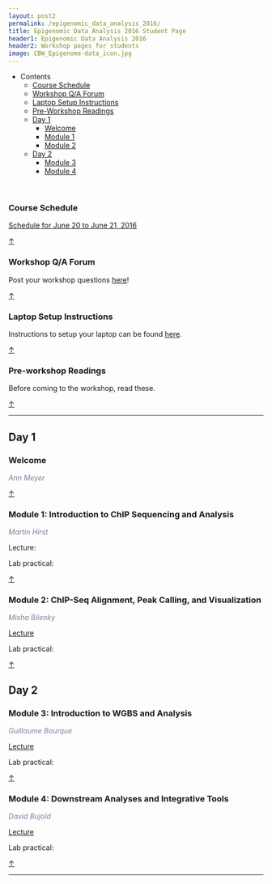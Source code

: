 ```yaml
---
layout: post2
permalink: /epigenomic_data_analysis_2016/
title: Epigenomic Data Analysis 2016 Student Page
header1: Epigenomic Data Analysis 2016
header2: Workshop pages for students
image: CBW_Epigenome-data_icon.jpg
---
```


<ul id="navmenu">
  <li><a id="back_to_top">Contents</a>
     <ul class="sub1">
     <li><a href="#course_schedule">Course Schedule</a></li>
     <li><a href="#q_a_forum">Workshop Q/A Forum</a></li>
     <li><a href="#laptop_setup">Laptop Setup Instructions</a></li>
     <li><a href="#pre_readings">Pre-Workshop Readings</a></li>
      <li><a href="#day1">Day 1</a>
         <ul class="sub2">  
           <li><a href="#welcome">Welcome</a></li>
           <li><a href="#module_1">Module 1</a></li>
           <li><a href="#module_2">Module 2</a></li>
        </ul>
      </li>
       <li><a href="#day_2">Day 2</a>
          <ul class="sub2">
             <li><a href="#module_3">Module 3</a></li>
             <li><a href="#module_4">Module 4</a></li>
           </ul>
       </li>
    </ul>
  </li>
</ul>  

<br>

###  Course Schedule  <a id="course_schedule"></a>

  <a href="http://bioinformatics-ca.github.io/epigenomic_data_analysis_schedule_2016/">Schedule for June 20 to June 21, 2016</a>

[&uarr;](#back_to_top)

###  Workshop Q/A Forum <a id="q_a_forum"></a>

  Post your workshop questions <a href="https://noteapp.com/Epigenomics2016">here</a>!

[&uarr;](#back_to_top)

###  Laptop Setup Instructions <a id="laptop_setup"></a>

  Instructions to setup your laptop can be found <a href="http://bioinformatics-ca.github.io/2016_workshops/epigenomics/laptop_setup_instructions.pdf">here</a>.

[&uarr;](#back_to_top)

###  Pre-workshop Readings <a id="pre_readings"></a>

  Before coming to the workshop, read these.

[&uarr;](#back_to_top)

***

##  Day 1 <a id="day_1"></a>

###  Welcome <a id="welcome"></a>

  *<font color="#827e9c">Ann Meyer</font>* 
<br>

[&uarr;](#back_to_top)

###  Module 1: Introduction to ChIP Sequencing and Analysis <a id="module_1"></a>

  *<font color="#827e9c">Martin Hirst</font>*
  
  Lecture:
  
  Lab practical:

[&uarr;](#back_to_top)

###  Module 2: ChIP-Seq Alignment, Peak Calling, and Visualization <a id="module_2"></a>

  *<font color="#827e9c">Misha Bilenky</font>*
  
  [Lecture](https://bioinformatics.ca/epigenomics-module-2-2016)
  
  Lab practical:

[&uarr;](#back_to_top)

##  Day 2 <a id="day_2"></a>

###  Module 3: Introduction to WGBS and Analysis <a id="module_3"></a>

  *<font color="#827e9c">Guillaume Bourque</font>*
  
  [Lecture](https://bioinformatics.ca/epigenomics-module-3-2016)
  
  Lab practical:

[&uarr;](#back_to_top)


###  Module 4: Downstream Analyses and Integrative Tools <a id="module_4"></a>

  *<font color="#827e9c">David Bujold</font>*
  
  [Lecture](https://bioinformatics.ca/epigenomics-module-4-2016)
  
  Lab practical:

[&uarr;](#back_to_top)

***
